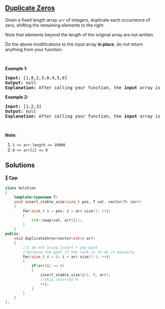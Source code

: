 ## [Duplicate Zeros](https://leetcode.com/problems/duplicate-zeros)

<p>Given a fixed length&nbsp;array <code>arr</code> of integers, duplicate each occurrence of zero, shifting the remaining elements to the right.</p>

<p>Note that elements beyond the length of the original array are not written.</p>

<p>Do the above modifications to the input array <strong>in place</strong>, do not return anything from your function.</p>

<p>&nbsp;</p>

<p><strong>Example 1:</strong></p>

<pre>
<strong>Input: </strong><span id="example-input-1-1">[1,0,2,3,0,4,5,0]</span>
<strong>Output: </strong>null
<strong>Explanation: </strong>After calling your function, the <strong>input</strong> array is modified to: <span id="example-output-1">[1,0,0,2,3,0,0,4]</span>
</pre>

<p><strong>Example 2:</strong></p>

<pre>
<strong>Input: </strong><span id="example-input-2-1">[1,2,3]</span>
<strong>Output: </strong>null
<strong>Explanation: </strong>After calling your function, the <strong>input</strong> array is modified to: <span id="example-output-2">[1,2,3]</span>
</pre>

<p>&nbsp;</p>

<p><strong>Note:</strong></p>

<ol>
	<li><code>1 &lt;= arr.length &lt;= 10000</code></li>
	<li><code>0 &lt;= arr[i] &lt;= 9</code></li>
</ol>

## Solutions
#### 🧠 Cpp
```cpp
class Solution
{
    template<typename T>
    void insert_stable_size(size_t pos, T val, vector<T> &arr)
    {
        for(size_t i = pos; i < arr.size(); ++i)
        {
            std::swap(val, arr[i]);
        }
    }
public:
    void duplicateZeros(vector<int>& arr)
    {
        //I am not using insert + pop_back
        //because the goal if the task is to do it manually
        for(size_t i = 0; i < arr.size()-1; ++i)
        {
            if(arr[i] == 0)
            {
                insert_stable_size(i+1, 0, arr);
                //skip inserted 0
                ++i;
            }
        }
    }
};
```
